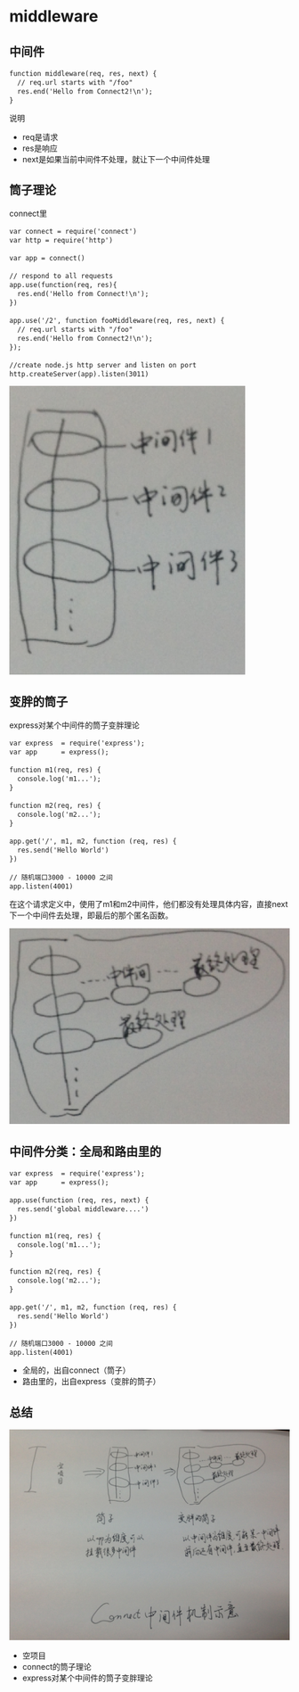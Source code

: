 # middleware

## 中间件

```
function middleware(req, res, next) {
  // req.url starts with "/foo"
  res.end('Hello from Connect2!\n');
}
```

说明

- req是请求
- res是响应
- next是如果当前中间件不处理，就让下一个中间件处理

## 筒子理论

connect里

```
var connect = require('connect')
var http = require('http')

var app = connect()

// respond to all requests
app.use(function(req, res){
  res.end('Hello from Connect!\n');
})

app.use('/2', function fooMiddleware(req, res, next) {
  // req.url starts with "/foo"
  res.end('Hello from Connect2!\n');
});

//create node.js http server and listen on port
http.createServer(app).listen(3011)
```

![](2.png)


## 变胖的筒子

express对某个中间件的筒子变胖理论

```
var express  = require('express');
var app      = express();

function m1(req, res) {
  console.log('m1...');
}

function m2(req, res) {
  console.log('m2...');
}

app.get('/', m1, m2, function (req, res) {
  res.send('Hello World')
})

// 随机端口3000 - 10000 之间
app.listen(4001)
```

在这个请求定义中，使用了m1和m2中间件，他们都没有处理具体内容，直接next下一个中间件去处理，即最后的那个匿名函数。

![](3.png)

## 中间件分类：全局和路由里的

```
var express  = require('express');
var app      = express();

app.use(function (req, res, next) {
  res.send('global middleware....')
})

function m1(req, res) {
  console.log('m1...');
}

function m2(req, res) {
  console.log('m2...');
}

app.get('/', m1, m2, function (req, res) {
  res.send('Hello World')
})

// 随机端口3000 - 10000 之间
app.listen(4001)
```

- 全局的，出自connect（筒子）
- 路由里的，出自express（变胖的筒子）

## 总结

![](1.JPG)

- 空项目
- connect的筒子理论
- express对某个中间件的筒子变胖理论
